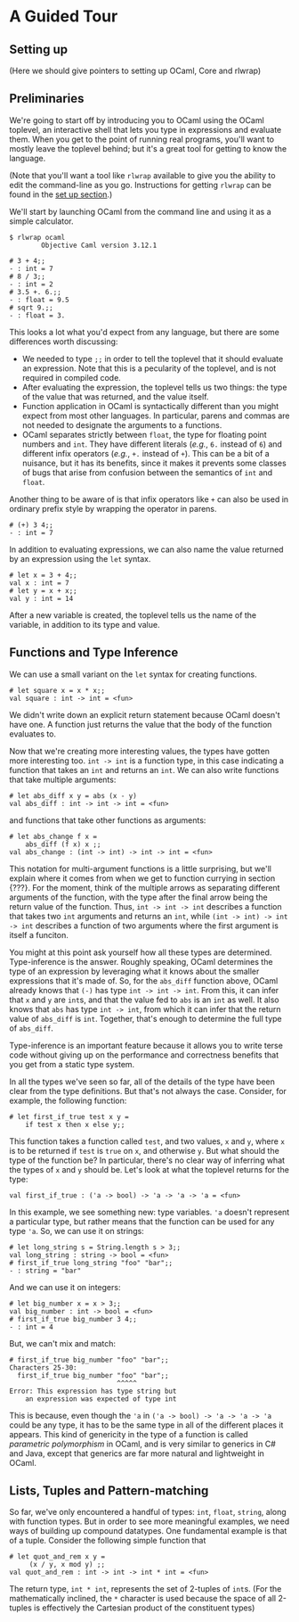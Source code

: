 # A Guided Tour

## Setting up

(Here we should give pointers to setting up OCaml, Core and rlwrap)

## Preliminaries

We're going to start off by introducing you to OCaml using the OCaml
toplevel, an interactive shell that lets you type in expressions and
evaluate them.  When you get to the point of running real programs,
you'll want to mostly leave the toplevel behind; but it's a great tool
for getting to know the language.

(Note that you'll want a tool like `rlwrap` available to give you the
ability to edit the command-line as you go.  Instructions for getting
`rlwrap` can be found in the [set up section](#setting-up).)

We'll start by launching OCaml from the command line and using it as a
simple calculator.

~~~~~~~~~~~~~~~~~~~~~~~~~~~~~~~~~~~~
$ rlwrap ocaml
        Objective Caml version 3.12.1

# 3 + 4;;
- : int = 7
# 8 / 3;;
- : int = 2
# 3.5 +. 6.;;
- : float = 9.5
# sqrt 9.;;
- : float = 3.
~~~~~~~~~~~~~~~~~~~~~~~~~~~~~~~~~~~~

This looks a lot what you'd expect from any language, but there are
some differences worth discussing:

- We needed to type `;;` in order to tell the toplevel that it should
  evaluate an expression.  Note that this is a pecularity of the
  toplevel, and is not required in compiled code.
- After evaluating the expression, the toplevel tells us two things:
  the type of the value that was returned, and the value itself.
- Function application in OCaml is syntactically different than you
  might expect from most other languages.  In particular, parens and
  commas are not needed to designate the arguments to a functions.
- OCaml separates strictly between `float`, the type for floating
  point numbers and `int`.  They have different literals (_e.g._, `6.`
  instead of `6`) and different infix operators (_e.g._, `+.` instead
  of `+`).  This can be a bit of a nuisance, but it has its benefits,
  since it makes it prevents some classes of bugs that arise from
  confusion between the semantics of `int` and `float`.

Another thing to be aware of is that infix operators like `+` can also
be used in ordinary prefix style by wrapping the operator in parens.

~~~~~~~~~~~~~~~~~~~~~~~~~~~~~~~~~~~~
# (+) 3 4;;
- : int = 7
~~~~~~~~~~~~~~~~~~~~~~~~~~~~~~~~~~~~

In addition to evaluating expressions, we can also name the value
returned by an expression using the `let` syntax.

~~~~~~~~~~~~~~~~~~~~~~~~~~~~~~~~~~~~
# let x = 3 + 4;;
val x : int = 7
# let y = x + x;;
val y : int = 14
~~~~~~~~~~~~~~~~~~~~~~~~~~~~~~~~~~~~
  
After a new variable is created, the toplevel tells us the name of the
variable, in addition to its type and value.

## Functions and Type Inference

We can use a small variant on the `let` syntax for creating
functions.  

~~~~~~~~~~~~~~~~~~~~~~~~~~~~~~~~~~~~
# let square x = x * x;;
val square : int -> int = <fun>
~~~~~~~~~~~~~~~~~~~~~~~~~~~~~~~~~~~~

We didn't write down an explicit return statement because OCaml
doesn't have one.  A function just returns the value that the body of
the function evaluates to.

Now that we're creating more interesting values, the types have gotten
more interesting too.  `int -> int` is a function type, in this case
indicating a function that takes an `int` and returns an `int`.  We
can also write functions that take multiple arguments:

~~~~~~~~~~~~~~~~~~~~~~~~~~~~~~~~~~~~
# let abs_diff x y = abs (x - y)
val abs_diff : int -> int -> int = <fun>
~~~~~~~~~~~~~~~~~~~~~~~~~~~~~~~~~~~~

and functions that take other functions as arguments:

~~~~~~~~~~~~~~~~~~~~~~~~~~~~~~~~~~~~
# let abs_change f x =
    abs_diff (f x) x ;;
val abs_change : (int -> int) -> int -> int = <fun>
~~~~~~~~~~~~~~~~~~~~~~~~~~~~~~~~~~~~

This notation for multi-argument functions is a little surprising, but
we'll explain where it comes from when we get to function currying in
section {???}.  For the moment, think of the multiple arrows as
separating different arguments of the function, with the type after
the final arrow being the return value of the function.  Thus, `int ->
int -> int` describes a function that takes two `int` arguments and
returns an `int`, while `(int -> int) -> int -> int` describes a
function of two arguments where the first argument is itself a
funciton.

You might at this point ask yourself how all these types are
determined.  Type-inference is the answer.  Roughly speaking, OCaml
determines the type of an expression by leveraging what it knows about
the smaller expressions that it's made of.  So, for the `abs_diff`
function above, OCaml already knows that `(-)` has type `int -> int ->
int`.  From this, it can infer that `x` and `y` are `int`s, and that
the value fed to `abs` is an `int` as well.  It also knows that `abs`
has type `int -> int`, from which it can infer that the return value
of `abs_diff` is `int`.  Together, that's enough to determine the full
type of `abs_diff`.

Type-inference is an important feature because it allows you to write
terse code without giving up on the performance and correctness
benefits that you get from a static type system.

In all the types we've seen so far, all of the details of the type
have been clear from the type definitions.  But that's not always the
case.  Consider, for example, the following function:

~~~~~~~~~~~~~~~~~~~~~~~~~~~~~~~~~~~~
# let first_if_true test x y =
    if test x then x else y;;
~~~~~~~~~~~~~~~~~~~~~~~~~~~~~~~~~~~~

This function takes a function called `test`, and two values, `x` and
`y`, where `x` is to be returned if `test` is `true` on `x`, and
otherwise `y`.  But what should the type of the function be?  In
particular, there's no clear way of inferring what the types of `x`
and `y` should be.  Let's look at what the toplevel returns for the
type:

~~~~~~~~~~~~~~~~~~~~~~~~~~~~~~~~~~~~
val first_if_true : ('a -> bool) -> 'a -> 'a -> 'a = <fun>
~~~~~~~~~~~~~~~~~~~~~~~~~~~~~~~~~~~~

In this example, we see something new: type variables.  `'a` doesn't
represent a particular type, but rather means that the function can be
used for any type `'a`.  So, we can use it on strings:

~~~~~~~~~~~~~~~~~~~~~~~~~~~~~~~~~~~~
# let long_string s = String.length s > 3;;
val long_string : string -> bool = <fun>
# first_if_true long_string "foo" "bar";;
- : string = "bar"
~~~~~~~~~~~~~~~~~~~~~~~~~~~~~~~~~~~~

And we can use it on integers:

~~~~~~~~~~~~~~~~~~~~~~~~~~~~~~~~~~~~
# let big_number x = x > 3;;
val big_number : int -> bool = <fun>
# first_if_true big_number 3 4;;
- : int = 4
~~~~~~~~~~~~~~~~~~~~~~~~~~~~~~~~~~~~

But, we can't mix and match:

~~~~~~~~~~~~~~~~~~~~~~~~~~~~~~~~~~~~
# first_if_true big_number "foo" "bar";;
Characters 25-30:
  first_if_true big_number "foo" "bar";;
                           ^^^^^
Error: This expression has type string but
    an expression was expected of type int
~~~~~~~~~~~~~~~~~~~~~~~~~~~~~~~~~~~~

This is because, even though the `'a` in `('a -> bool) -> 'a -> 'a ->
'a` could be any type, it has to be the same type in all of the
different places it appears.  This kind of genericity in the type of a
function is called _parametric polymorphism_ in OCaml, and is very
similar to generics in C# and Java, except that generics are far more
natural and lightweight in OCaml.

## Lists, Tuples and Pattern-matching

So far, we've only encountered a handful of types: `int`, `float`,
`string`, along with function types.  But in order to see more
meaningful examples, we need ways of building up compound datatypes.
One fundamental example is that of a tuple.  Consider the following
simple function that 

~~~~~~~~~~~~~~~~~~~~~~~~~~~~~~~~~~~~
# let quot_and_rem x y =
     (x / y, x mod y) ;;
val quot_and_rem : int -> int -> int * int = <fun>
~~~~~~~~~~~~~~~~~~~~~~~~~~~~~~~~~~~~

The return type, `int * int`, represents the set of 2-tuples of
`int`s.  (For the mathematically inclined, the `*` character is used
because the space of all 2-tuples is effectively the Cartesian product
of the constituent types)
